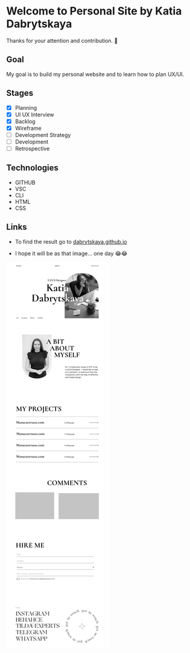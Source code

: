 
# Welcome to Personal Site by Katia Dabrytskaya

Thanks for your attention and contribution. 🤗

## Goal

My goal is to build my personal website and to learn how to plan UX/UI.  

## Stages

- [X] Planning
- [X] UI UX Interview
- [X] Backlog
- [X] Wireframe
- [ ] Development Strategy
- [ ] Development
- [ ] Retrospective

## Technologies

- GITHUB 
- VSC
- CLI
- HTML
- CSS

## Links

- To find the result go to  [dabrytskaya.github.io](https://dabrytskaya.github.io)

- I hope it will be as that image... one day 😂😂

![img](/Landing_katia.png)
